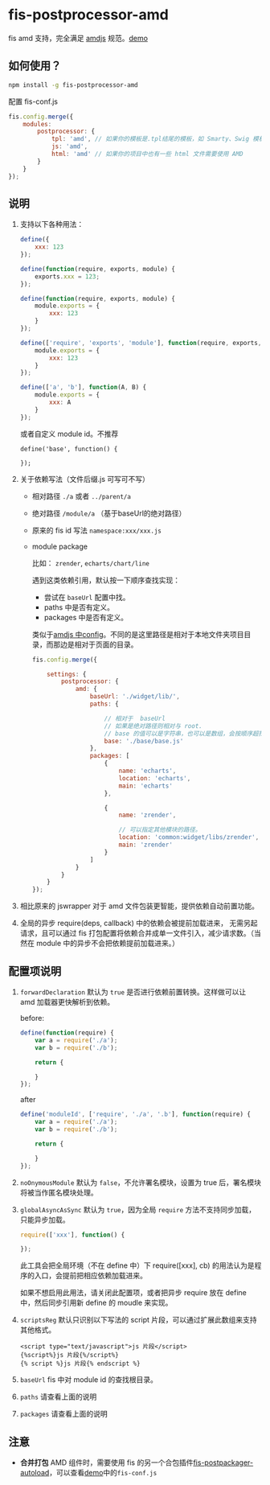 fis-postprocessor-amd
===========================

fis amd 支持，完全满足 [amdjs](https://github.com/amdjs/amdjs-api) 规范。[demo][]


## 如何使用？

```bash
npm install -g fis-postprocessor-amd
```

配置 fis-conf.js

```javascript
fis.config.merge({
    modules: 
        postprocessor: {
            tpl: 'amd', // 如果你的模板是.tpl结尾的模板，如 Smarty、Swig 模板
            js: 'amd',
            html: 'amd' // 如果你的项目中也有一些 html 文件需要使用 AMD
        }
    }
});
```

## 说明

1. 支持以下各种用法：

    ```javascript
    define({
        xxx: 123
    });

    define(function(require, exports, module) {
        exports.xxx = 123;
    });

    define(function(require, exports, module) {
        module.exports = {
            xxx: 123
        }
    });

    define(['require', 'exports', 'module'], function(require, exports, module) {
        module.exports = {
            xxx: 123
        }
    });

    define(['a', 'b'], function(A, B) {
        module.exports = {
            xxx: A
        }
    });
    ```

    或者自定义  module id。不推荐

    ```
    define('base', function() {

    });
    ```
1. 关于依赖写法（文件后缀.js 可写可不写）
    * 相对路径 `./a` 或者 `../parent/a`
    * 绝对路径 `/module/a` （基于baseUrl的绝对路径）
    * 原来的 fis id 写法 `namespace:xxx/xxx.js`
    * module package

        比如： `zrender`, `echarts/chart/line`

        遇到这类依赖引用，默认按一下顺序查找实现：

        - 尝试在 `baseUrl` 配置中找。
        - paths 中是否有定义。
        - packages 中是否有定义。

        类似于[amdjs 中config](https://github.com/amdjs/amdjs-api/blob/master/CommonConfig.md)。不同的是这里路径是相对于本地文件夹项目目录，而那边是相对于页面的目录。

        ```javascript
        fis.config.merge({

            settings: {
                postprocessor: {
                    amd: {
                        baseUrl: './widget/lib/',
                        paths: {

                            // 相对于  baseUrl
                            // 如果是绝对路径则相对与 root.
                            // base 的值可以是字符串，也可以是数组，会按顺序超找。
                            base: './base/base.js'
                        },
                        packages: [
                            {
                                name: 'echarts',
                                location: 'echarts',
                                main: 'echarts'
                            },

                            {
                                name: 'zrender',

                                // 可以指定其他模块的路径。
                                location: 'common:widget/libs/zrender',
                                main: 'zrender'
                            }
                        ]
                    }
                }
            }
        });
        ```
1. 相比原来的 jswrapper 对于 amd 文件包装更智能，提供依赖自动前置功能。
1. 全局的异步 require(deps, callback) 中的依赖会被提前加载进来， 无需另起请求，且可以通过 fis 打包配置将依赖合并成单一文件引入，减少请求数。（当然在 module 中的异步不会把依赖提前加载进来。）


## 配置项说明

1. `forwardDeclaration` 默认为 `true` 是否进行依赖前置转换。这样做可以让 amd 加载器更快解析到依赖。

    before:

    ```javascript
    define(function(require) {
        var a = require('./a');
        var b = require('./b');

        return {

        }
    });
    ```

    after

    ```javascript
    define('moduleId', ['require', './a', '.b'], function(require) {
        var a = require('./a');
        var b = require('./b');

        return {

        }
    });
    ```
2. `noOnymousModule` 默认为 `false`，不允许署名模块，设置为 true 后，署名模块将被当作匿名模块处理。
3. `globalAsyncAsSync` 默认为 `true`，因为全局 `require` 方法不支持同步加载，只能异步加载。

    ```javascript
    require(['xxx'], function() {

    });
    ```

    此工具会把全局环境（不在 define 中）下 require([xxx], cb) 的用法认为是程序的入口，会提前把相应依赖加载进来。

    如果不想启用此用法，请关闭此配置项，或者把异步 require 放在 define 中，然后同步引用新 define 的 moudle 来实现。
5. `scriptsReg` 默认只识别以下写法的 script 片段，可以通过扩展此数组来支持其他格式。

    ```tpl
    <script type="text/javascript">js 片段</script>
    {%script%}js 片段{%/script%}
    {% script %}js 片段{% endscript %}
    ```

6. `baseUrl` fis 中对 module id  的查找根目录。
7. `paths` 请查看上面的说明
8. `packages` 请查看上面的说明

## 注意

- **合并打包** AMD 组件时，需要使用 fis 的另一个合包插件[fis-postpackager-autoload][]，可以查看[demo][]中的`fis-conf.js`

[fis-postpackager-autoload]: https://www.npmjs.com/package/fis-postpackager-autoload
[demo]: https://github.com/fex-team/fis-amd-demo
